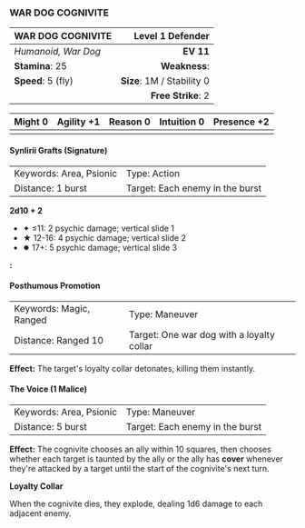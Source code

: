 ### WAR DOG COGNIVITE

| WAR DOG COGNIVITE   |       **Level 1 Defender** |
| :------------------ | -------------------------: |
| *Humanoid, War Dog* |                  **EV 11** |
| **Stamina**: 25     |              **Weakness**: |
| **Speed**: 5 (fly)  | **Size**: 1M / Stability 0 |
|                     |         **Free Strike**: 2 |

| **Might** 0 | **Agility** +1 | **Reason** 0 | **Intuition** 0 | **Presence** +2 |
| ----------- | -------------- | ------------ | --------------- | --------------- |
|             |                |              |                 |                 |

#### Synlirii Grafts (Signature)

|                         |                                 |
| :---------------------- | :------------------------------ |
| Keywords: Area, Psionic | Type: Action                    |
| Distance: 1 burst       | Target: Each enemy in the burst |

**2d10 + 2**

- ✦ ≤11: 2 psychic damage; vertical slide 1
- ★ 12-16: 4 psychic damage; vertical slide 2
- ✸ 17+: 5 psychic damage; vertical slide 3

**:**

#### Posthumous Promotion

|                         |                                           |
| :---------------------- | :---------------------------------------- |
| Keywords: Magic, Ranged | Type: Maneuver                            |
| Distance: Ranged 10     | Target: One war dog with a loyalty collar |

**Effect:** The target's loyalty collar detonates, killing them instantly.

#### The Voice (1 Malice)

|                         |                                 |
| :---------------------- | :------------------------------ |
| Keywords: Area, Psionic | Type: Maneuver                  |
| Distance: 5 burst       | Target: Each enemy in the burst |

**Effect:** The cognivite chooses an ally within 10 squares, then chooses whether each target is taunted by the ally or the ally has **cover** whenever they're attacked by a target until the start of the cognivite's next turn.

**Loyalty Collar**

When the cognivite dies, they explode, dealing 1d6 damage to each adjacent enemy.
